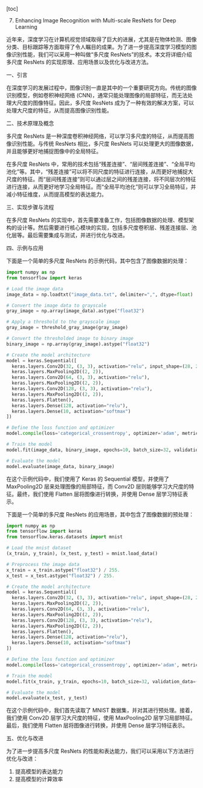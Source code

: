 
[toc]                    
                
                
7. Enhancing Image Recognition with Multi-scale ResNets for Deep Learning

近年来，深度学习在计算机视觉领域取得了巨大的进展，尤其是在物体检测、图像分类、目标跟踪等方面取得了令人瞩目的成果。为了进一步提高深度学习模型的图像识别性能，我们可以采用一种叫做“多尺度 ResNets”的技术。本文将详细介绍多尺度 ResNets 的实现原理、应用场景以及优化与改进方法。

一、引言

在深度学习的发展过程中，图像识别一直是其中的一个重要研究方向。传统的图像识别模型，例如卷积神经网络 (CNN)，通常只能处理图像的局部特征，而无法处理大尺度的图像特征。因此，多尺度 ResNets 成为了一种有效的解决方案，可以处理大尺度的特征，从而提高图像识别性能。

二、技术原理及概念

多尺度 ResNets 是一种深度卷积神经网络，可以学习多尺度的特征，从而提高图像识别性能。与传统 ResNets 相比，多尺度 ResNets 可以处理更大的图像数据，并且能够更好地捕捉图像中的全局特征。

在多尺度 ResNets 中，常用的技术包括“残差连接”、“层间残差连接”、“全局平均池化”等。其中，“残差连接”可以将不同尺度的特征进行连接，从而更好地捕捉大尺度的特征。而“层间残差连接”则可以通过层之间的残差连接，将不同层次的特征进行连接，从而更好地学习全局特征。而“全局平均池化”则可以学习全局特征，并减小特征维度，从而提高模型的表达能力。

三、实现步骤与流程

在多尺度 ResNets 的实现中，首先需要准备工作，包括图像数据的处理、模型架构的设计等。然后需要进行核心模块的实现，包括多尺度卷积层、残差连接层、池化层等。最后需要集成与测试，并进行优化与改进。

四、示例与应用

下面是一个简单的多尺度 ResNets 的示例代码，其中包含了图像数据的处理：

```python
import numpy as np
from tensorflow import keras

# Load the image data
image_data = np.loadtxt("image_data.txt", delimiter=",", dtype=float)

# Convert the image data to grayscale
gray_image = np.array(image_data).astype("float32")

# Apply a threshold to the grayscale image
gray_image = threshold_gray_image(gray_image)

# Convert the thresholded image to binary image
binary_image = np.array(gray_image).astype("float32")

# Create the model architecture
model = keras.Sequential([
  keras.layers.Conv2D(32, (3, 3), activation="relu", input_shape=(28, 28, 1)),
  keras.layers.MaxPooling2D((2, 2)),
  keras.layers.Conv2D(64, (3, 3), activation="relu"),
  keras.layers.MaxPooling2D((2, 2)),
  keras.layers.Conv2D(128, (3, 3), activation="relu"),
  keras.layers.MaxPooling2D((2, 2)),
  keras.layers.Flatten(),
  keras.layers.Dense(128, activation="relu"),
  keras.layers.Dense(10, activation="softmax")
])

# Define the loss function and optimizer
model.compile(loss='categorical_crossentropy', optimizer='adam', metrics=['accuracy'])

# Train the model
model.fit(image_data, binary_image, epochs=10, batch_size=32, validation_data=(image_data, binary_image))

# Evaluate the model
model.evaluate(image_data, binary_image)
```

在这个示例代码中，我们使用了 Keras 的 Sequential 模型，并使用了 MaxPooling2D 层来处理图像的局部特征，而 Conv2D 层则能够学习大尺度的特征。最终，我们使用 Flatten 层将图像进行转换，并使用 Dense 层学习特征表示。

下面是一个简单的多尺度 ResNets 的应用场景，其中包含了图像数据的预处理：

```python
import numpy as np
from tensorflow import keras
from tensorflow.keras.datasets import mnist

# Load the mnist dataset
(x_train, y_train), (x_test, y_test) = mnist.load_data()

# Preprocess the image data
x_train = x_train.astype("float32") / 255.
x_test = x_test.astype("float32") / 255.

# Create the model architecture
model = keras.Sequential([
  keras.layers.Conv2D(32, (3, 3), activation="relu", input_shape=(28, 28, 1)),
  keras.layers.MaxPooling2D((2, 2)),
  keras.layers.Conv2D(64, (3, 3), activation="relu"),
  keras.layers.MaxPooling2D((2, 2)),
  keras.layers.Conv2D(128, (3, 3), activation="relu"),
  keras.layers.MaxPooling2D((2, 2)),
  keras.layers.Flatten(),
  keras.layers.Dense(128, activation="relu"),
  keras.layers.Dense(10, activation="softmax")
])

# Define the loss function and optimizer
model.compile(loss='categorical_crossentropy', optimizer='adam', metrics=['accuracy'])

# Train the model
model.fit(x_train, y_train, epochs=10, batch_size=32, validation_data=(x_test, y_test))

# Evaluate the model
model.evaluate(x_test, y_test)
```

在这个示例代码中，我们首先读取了 MNIST 数据集，并对其进行预处理。接着，我们使用 Conv2D 层学习大尺度的特征，使用 MaxPooling2D 层学习局部特征。最后，我们使用 Flatten 层将图像进行转换，并使用 Dense 层学习特征表示。

五、优化与改进

为了进一步提高多尺度 ResNets 的性能和表达能力，我们可以采用以下方法进行优化与改进：

1. 提高模型的表达能力
2. 提高模型的计算效率

